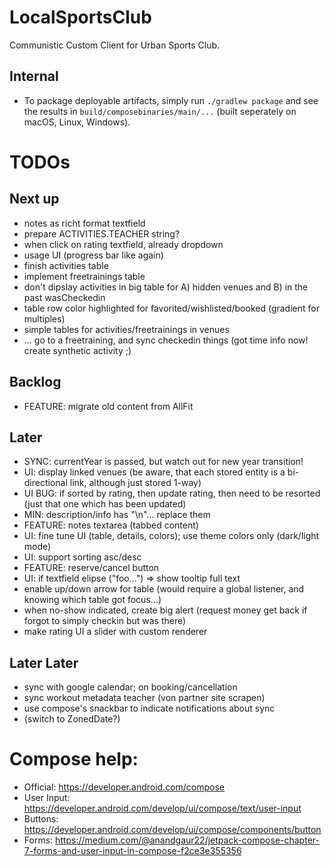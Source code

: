 # LocalSportsClub

Communistic Custom Client for Urban Sports Club.

## Internal

* To package deployable artifacts, simply run `./gradlew package` and see the results
  in `build/composebinaries/main/...` (built seperately on macOS, Linux, Windows).

# TODOs

## Next up

* notes as richt format textfield
* prepare ACTIVITIES.TEACHER string?
* when click on rating textfield, already dropdown
* usage UI (progress bar like again)
* finish activities table
* implement freetrainings table
* don't dipslay activities in big table for A) hidden venues and B) in the past wasCheckedin
* table row color highlighted for favorited/wishlisted/booked (gradient for multiples)
* simple tables for activities/freetrainings in venues
* ... go to a freetraining, and sync checkedin things (got time info now! create synthetic activity ;)

## Backlog

* FEATURE: migrate old content from AllFit

## Later

* SYNC: currentYear is passed, but watch out for new year transition!
* UI: display linked venues (be aware, that each stored entity is a bi-directional link, although just stored 1-way)
* UI BUG: if sorted by rating, then update rating, then need to be resorted (just that one which has been updated)
* MIN: description/info has "\n"... replace them
* FEATURE: notes textarea (tabbed content)
* UI: fine tune UI (table, details, colors); use theme colors only (dark/light mode)
* UI: support sorting asc/desc
* FEATURE: reserve/cancel button
* UI: if textfield elipse ("foo...") => show tooltip full text
* enable up/down arrow for table (would require a global listener, and knowing which table got focus...)
* when no-show indicated, create big alert (request money get back if forgot to simply checkin but was there)
* make rating UI a slider with custom renderer

## Later Later

* sync with google calendar; on booking/cancellation
* sync workout metadata teacher (von partner site scrapen)
* use compose's snackbar to indicate notifications about sync
* (switch to ZonedDate?)

# Compose help:

* Official: https://developer.android.com/compose
* User Input: https://developer.android.com/develop/ui/compose/text/user-input
* Buttons: https://developer.android.com/develop/ui/compose/components/button
* Forms: https://medium.com/@anandgaur22/jetpack-compose-chapter-7-forms-and-user-input-in-compose-f2ce3e355356
